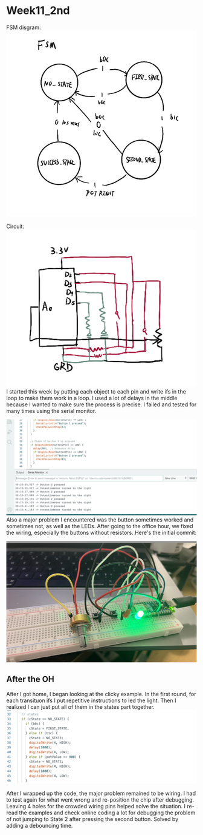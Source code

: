 # Week11_2nd
 FSM disgram: 
![image description](./1.jpg)

Circuit:
![image description](./2.jpg)
I started this week by putting each object to each pin and write ifs in the loop to make them work in a loop. I used a lot of delays in the middle because I wanted to make sure the process is precise. I failed and tested for many times using the serial monitor.

![image description](./3.png)
Also a major problem I encountered was the button sometimes worked and sometimes not, as well as the LEDs. After going to the office hour, we fixed the wiring, especially the buttons without resistors. Here's the initial commit:
  
![image description](./4.png)

## After the OH
After I got home, I began looking at the clicky example. In the first round, for each transituon ifs I put repetitive instructions to led the light. Then I realized I can just put all of them in the states part together. 
![image description](./6.png)

After I wrapped up the code, the major problem remained to be wiring. I had to test again for what went wrong and re-position the chip after debugging. Leaving 4 holes for the crowded wiring pins helped solve the situation. I re-read the examples and check online coding a lot for debugging the problem of not jumping to State 2 after pressing the second button. Solved by adding a debouncing time. 


